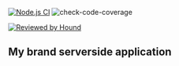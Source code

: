 [![Node.js CI](https://github.com/GarrixA/mybrand-be/actions/workflows/node.js.yml/badge.svg)](https://github.com/GarrixA/mybrand-be/actions/workflows/node.js.yml) ![check-code-coverage](https://img.shields.io/badge/code--coverage-67.22%25-yellow)

[![Reviewed by Hound](https://img.shields.io/badge/Reviewed_by-Hound-8E64B0.svg)](https://houndci.com)

## My brand serverside application

